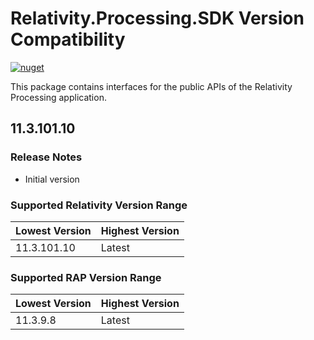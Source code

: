 # Relativity.Processing.SDK Version Compatibility

[![nuget](https://img.shields.io/nuget/v/Relativity.Processing.SDK.svg)](https://www.nuget.org/packages/Relativity.Processing.SDK)

This package contains interfaces for the public APIs of the Relativity Processing application.

## 11.3.101.10

### Release Notes

* Initial version

### Supported Relativity Version Range

Lowest Version | Highest Version
--- | ---
11.3.101.10 | Latest

### Supported RAP Version Range

Lowest Version | Highest Version
--- | ---
11.3.9.8 | Latest